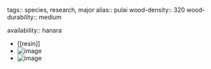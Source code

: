 tags:: species, research, major
alias:: pulai
wood-density:: 320
wood-durability:: medium

availability:: hanara

- [[resin]]
- ![image](https://ipfs.io/ipfs/QmYMoGwqW5QjoRdxzT7MkjpeKK5jYLjDiWLRn4hm2Jq295)
- ![image](https://ipfs.io/ipfs/QmcTmtWCt78dJafWPqq2HwJtDoTp1HrQ89k4JA8VNhTZ67)